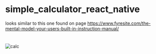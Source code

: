 ﻿# simple_calculator_react_native

looks similar to this one found on page https://www.fyresite.com/the-mental-model-your-users-built-in-instruction-manual/ 
#
#
![calc](https://user-images.githubusercontent.com/62243649/159577016-6679cd96-84aa-4a13-98dd-4109f3cf362f.PNG)
